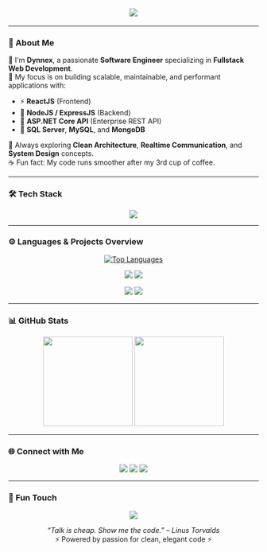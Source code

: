 <!-- 💠 Dynnex Profile README 💠 -->

<h1 align="center">
  <img src="https://readme-typing-svg.herokuapp.com?font=Fira+Code&weight=600&size=26&pause=1000&color=00FFFF&center=true&vCenter=true&width=700&lines=👋+Hi%2C+I'm+Dynnex!;💻+Software+Engineer+%26+Fullstack+Developer;🚀+ASP.NET+Core+%7C+ReactJS+%7C+NodeJS+%7C+SQL+Server;🔥+Let's+Build+Something+Awesome+Together!">
</h1>

---

### 🧩 About Me
💠 I'm **Dynnex**, a passionate **Software Engineer** specializing in **Fullstack Web Development**.  
🎯 My focus is on building scalable, maintainable, and performant applications with:
- ⚡ **ReactJS** (Frontend)
- 🚀 **NodeJS / ExpressJS** (Backend)
- 💠 **ASP.NET Core API** (Enterprise REST API)
- 🧠 **SQL Server**, **MySQL**, and **MongoDB**

💬 Always exploring **Clean Architecture**, **Realtime Communication**, and **System Design** concepts.  
☕ Fun fact: My code runs smoother after my 3rd cup of coffee.

---

### 🛠️ Tech Stack
<p align="center">
  <img src="https://skillicons.dev/icons?i=react,nodejs,express,cs,dotnet,js,ts,html,css,bootstrap,tailwind,mongodb,mysql,sqlite,azure,vscode,git,github,postman" />
</p>

---

### ⚙️ Languages & Projects Overview
<p align="center">
  <a href="https://github.com/DinhCNTT">
    <img src="https://github-readme-stats.vercel.app/api/top-langs/?username=DinhCNTT&langs_count=10&layout=compact&theme=tokyonight&hide_border=true&bg_color=0d1117&title_color=00ffff&text_color=ffffff&icon_color=00ffff" alt="Top Languages" />
  </a>
</p>

<p align="center">
  <img src="https://github-profile-summary-cards.vercel.app/api/cards/repos-per-language?username=DinhCNTT&theme=tokyonight" />
  <img src="https://github-profile-summary-cards.vercel.app/api/cards/most-commit-language?username=DinhCNTT&theme=tokyonight" />
</p>

<p align="center">
  <img src="https://github-profile-summary-cards.vercel.app/api/cards/stats?username=DinhCNTT&theme=tokyonight" />
  <img src="https://github-profile-summary-cards.vercel.app/api/cards/productive-time?username=DinhCNTT&theme=tokyonight&utcOffset=7" />
</p>

---

### 📊 GitHub Stats
<p align="center">
  <img src="https://github-readme-stats.vercel.app/api?username=DinhCNTT&show_icons=true&theme=tokyonight&hide_border=true&bg_color=0d1117&title_color=00ffff&icon_color=00ffff&text_color=ffffff" height="180"/>
  <img src="https://github-readme-streak-stats.herokuapp.com/?user=DinhCNTT&theme=tokyonight&hide_border=true&background=0d1117&fire=00ffff&ring=00ffff" height="180"/>
</p>

---

### 🌐 Connect with Me
<p align="center">
  <a href="https://www.facebook.com/dinhh2609/"><img src="https://img.shields.io/badge/Facebook-%231877F2.svg?&style=for-the-badge&logo=facebook&logoColor=white"/></a>
  <a href="https://www.linkedin.com/in/YOUR_LINKEDIN"><img src="https://img.shields.io/badge/LinkedIn-%230077B5.svg?&style=for-the-badge&logo=linkedin&logoColor=white"/></a>
  <a href="mailto:dinhcm123321@gmail.com"><img src="https://img.shields.io/badge/Gmail-D14836?style=for-the-badge&logo=gmail&logoColor=white"/></a>
</p>

---

### 💫 Fun Touch
<p align="center">
  <img src="https://komarev.com/ghpvc/?username=DinhCNTT&label=PROFILE+VIEWS&color=00ffff&style=flat-square" />
</p>

<p align="center">
  <i>“Talk is cheap. Show me the code.” – Linus Torvalds</i><br/>
  ⚡ Powered by passion for clean, elegant code ⚡
</p>
